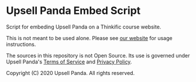 # Upsell Panda Embed Script

Script for embeding Upsell Panda on a Thinkific course website.

This is not meant to be used alone. Please see [our website](https://www.upsellpanda.com) for usage instructions.

The sources in this repository is not Open Source. Its use is governed under Upsell Panda's [Terms of Service](#) and [Privacy Policy](https://www.upsellpanda/privacy_policy).

Copyright (C) 2020 Upsell Panda. All rights reserved.
